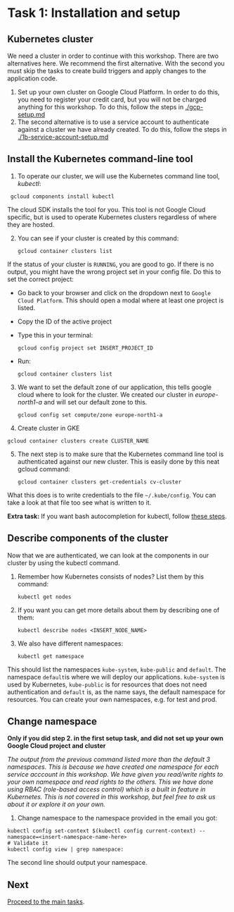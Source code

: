 # Task 1: Installation and setup 

## Kubernetes cluster
We need a cluster in order to continue with this workshop. There are two alternatives here. We recommend the first alternative. With the second you must skip the tasks to create build triggers and apply changes to the application code.
1. Set up your own cluster on Google Cloud Platform. In order to do this, you need to register your credit card, but you will not be charged anything for this workshop. To do this, follow the steps in [./gcp-setup.md](./1a-gcp-setup.md)
2. The second alternative is to use a service account to authenticate against a cluster we have already created. To do this, follow the steps in [./1b-service-account-setup.md](./1b-service-account-setup.md)

## Install the Kubernetes command-line tool
1. To operate our cluster, we will use the Kubernetes command line tool, *kubectl*:
  ```
   gcloud components install kubectl
  ```

The cloud SDK installs the tool for you. This tool is not Google Cloud specific, but is used to operate Kubernetes clusters regardless of where they are hosted.

2. You can see if your cluster is created by this command:
    ```
   gcloud container clusters list
   ```

If the status of your cluster is `RUNNING`, you are good to go. If there is no output, you might have the wrong project set in your config file. Do this to set the correct project:
  
  - Go back to your browser and click on the dropdown next to `Google Cloud Platform`. This should open a modal where at least one project is listed.
  - Copy the ID of the active project
  - Type this in your terminal:
  
    ```
    gcloud config project set INSERT_PROJECT_ID
    ```
    
  - Run:
    
    ```
    gcloud container clusters list
    ```
    
3. We want to set the default zone of our application, this tells google cloud where to look for the cluster.
We created our cluster in *europe-north1-a* and will set our default zone to this. 

    ```
    gcloud config set compute/zone europe-north1-a
    ``` 
    
4. Create cluster in GKE
```
gcloud container clusters create CLUSTER_NAME
```


5. The next step is to make sure that the Kubernetes command line tool is authenticated against our new cluster. This is easily done by this neat gcloud command:
    ```
   gcloud container clusters get-credentials cv-cluster
   ```

What this does is to write credentials to the file `~/.kube/config`. You can take a look at that file too see what is written to it.

**Extra task:** If you want bash autocompletion for kubectl, follow [these steps](https://kubernetes.io/docs/tasks/tools/install-kubectl/#enabling-shell-autocompletion).

## Describe components of the cluster
Now that we are authenticated, we can look at the components in our cluster by using the kubectl command.

1. Remember how Kubernetes consists of nodes? List them by this command:

    ```
   kubectl get nodes
   ```

2. If you want you can get more details about them by describing one of them:

    ```
   kubectl describe nodes <INSERT_NODE_NAME>
   ```

3. We also have different namespaces:

    ```
   kubectl get namespace
   ```

This should list the namespaces `kube-system`, `kube-public` and `default`. The namespace `default`is where we will deploy our applications. `kube-system` is used by Kubernetes, `kube-public` is for resources that does not need authentication and `default` is, as the name says, the default namespace for resources. You can create your own namespaces, e.g. for test and prod.

## Change namespace  
**Only if you did step 2. in the first setup task, and did not set up your own Google Cloud project and cluster**

*The output from the previous command listed more than the default 3 namespaces. This is because we have created one namespace for each service acccount in this workshop. We have given you read/write rights to your own namespace and read rights to the others. This we have done using RBAC (role-based access control) which is a built in feature in Kubernetes. This is not covered in this workshop, but feel free to ask us about it or explore it on your own.*

1. Change namespace to the namespace provided in the email you got:

  ```
  kubectl config set-context $(kubectl config current-context) --namespace=<insert-namespace-name-here>
  # Validate it
  kubectl config view | grep namespace: 
  ```

  The second line should output your namespace.

## Next

[Proceed to the main tasks](./2-main-tasks.md).
